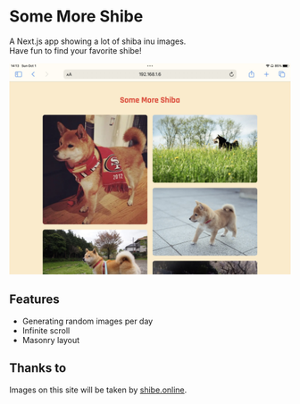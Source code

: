 # Some More Shibe

A Next.js app showing a lot of shiba inu images.  
Have fun to find your favorite shibe!

![page sample](/public/sample.jpg)

## Features

- Generating random images per day
- Infinite scroll
- Masonry layout

## Thanks to

Images on this site will be taken by [shibe.online](shibe.online).
